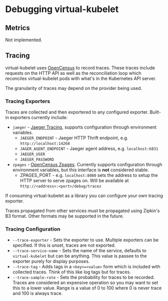 Debugging virtual-kubelet
=========================

## Metrics

Not implemented.

## Tracing

virtual-kubelet uses [OpenCensus](https://www.opencensus.io) to record traces. These traces include requests on the HTTP API as well as the reconciliation loop which reconciles virtual-kubelet pods with what's in the Kubernetes API server.

The granularity of traces may depend on the provider being used.

### Tracing Exporters

Traces are collected and then exportered to any configured exporter. Built-in exporters currently include:

- `jaeger` - [Jaeger Tracing](https://www.jaegertracing.io), supports configuration through environment variables.
    - `JAEGER_ENDPOINT` - Jaeger HTTP Thrift endpoint, e.g. `http://localhost:14268`
    - `JAGER_AGENT_ENDPOINT` - Jaeger agent address, e.g. `localhost:6831`
    - `JAEGER_USER`
    - `JAEGER_PASSWORD`
- `zpages` - [OpenCensus Zpages](https://opencensus.io/core-concepts/z-pages/). Currently supports configuration through environment variables, but this interface is **not** considered stable.
    - ZPAGES_PORT - e.g. `localhost:8080` sets the address to setup the HTTP server to serve zpages on. Will be available at `http://<address>:<port>/debug/tracez`

If consuming virtual-kubelet as a library you can configure your own tracing exporter.

Traces propagated from other services must be propagated using Zipkin's B3 format. Other formats may be supported in the future.

### Tracing Configuration

- `--trace-exporter` - Sets the exporter to use. Multiple exporters can be specified. If this is unset, traces are not exported.
- `--trace-service-name` - Sets the name of the service, defaults to `virtual-kubelet` but can be anything. This value is passee to the exporter purely for display purposes.
- `--trace-tag` - Adds tags in a `<key>=<value>` form which is included with collected traces. Think of this like log tags but for traces.
- `--trace-sample-rate` - Sets the probability for traces to be recorded. Traces are considered an expensive operation so you may want to set this to a lower value. Range is a value of 0 to 100 where 0 is never trace and 100 is always trace.